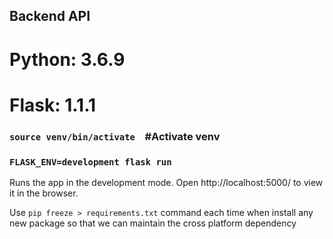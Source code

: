 ## Backend API

# Python: 3.6.9
# Flask: 1.1.1

### `source venv/bin/activate`    #Activate venv

### `FLASK_ENV=development flask run`
Runs the app in the development mode.
Open http://localhost:5000/ to view it in the browser.

Use `pip freeze > requirements.txt` command each time when install any new package so that we can maintain the cross platform dependency 
